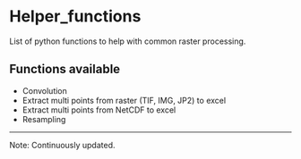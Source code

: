 # Helper_functions
List of python functions to help with common raster processing.

## Functions available

- Convolution
- Extract multi points from raster (TIF, IMG, JP2) to excel
- Extract multi points from NetCDF to excel
- Resampling

-------
Note: Continuously updated.
